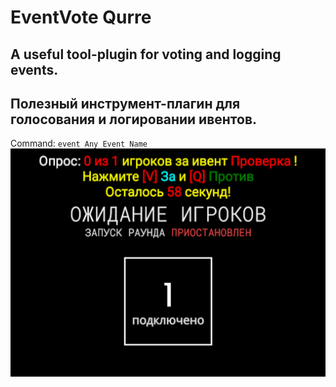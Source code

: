 # EventVote Qurre
## A useful tool-plugin for voting and logging events.
## Полезный инструмент-плагин для голосования и логировании ивентов.
Command: ``event Any Event Name``
![](https://github.com/KoT0XleB/EventVote/blob/main/Test.png)

